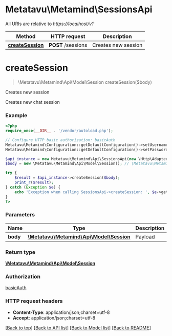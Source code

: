 # Metatavu\Metamind\SessionsApi

All URIs are relative to *https://localhost/v1*

Method | HTTP request | Description
------------- | ------------- | -------------
[**createSession**](SessionsApi.md#createSession) | **POST** /sessions | Creates new session


# **createSession**
> \Metatavu\Metamind\Api\Model\Session createSession($body)

Creates new session

Creates new chat session

### Example
```php
<?php
require_once(__DIR__ . '/vendor/autoload.php');

// Configure HTTP basic authorization: basicAuth
Metatavu\Metamind\Configuration::getDefaultConfiguration()->setUsername('YOUR_USERNAME');
Metatavu\Metamind\Configuration::getDefaultConfiguration()->setPassword('YOUR_PASSWORD');

$api_instance = new Metatavu\Metamind\Api\SessionsApi(new \Http\Adapter\Guzzle6\Client());
$body = new \Metatavu\Metamind\Api\Model\Session(); // \Metatavu\Metamind\Api\Model\Session | Payload

try {
    $result = $api_instance->createSession($body);
    print_r($result);
} catch (Exception $e) {
    echo 'Exception when calling SessionsApi->createSession: ', $e->getMessage(), PHP_EOL;
}
?>
```

### Parameters

Name | Type | Description  | Notes
------------- | ------------- | ------------- | -------------
 **body** | [**\Metatavu\Metamind\Api\Model\Session**](../Model/Session.md)| Payload |

### Return type

[**\Metatavu\Metamind\Api\Model\Session**](../Model/Session.md)

### Authorization

[basicAuth](../../README.md#basicAuth)

### HTTP request headers

 - **Content-Type**: application/json;charset=utf-8
 - **Accept**: application/json;charset=utf-8

[[Back to top]](#) [[Back to API list]](../../README.md#documentation-for-api-endpoints) [[Back to Model list]](../../README.md#documentation-for-models) [[Back to README]](../../README.md)

